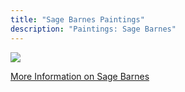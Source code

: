 ```yaml
---
title: "Sage Barnes Paintings"
description: "Paintings: Sage Barnes"
---
```



<img src="Blog/img/nohead.png" class=pic>

<a class=links href="http://www.artnet.com/artists/sage-barnes/"> More Information on Sage Barnes</a>
